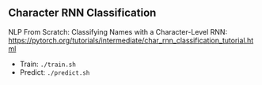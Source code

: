## Character RNN Classification

NLP From Scratch: Classifying Names with a Character-Level RNN:  
https://pytorch.org/tutorials/intermediate/char_rnn_classification_tutorial.html

- Train: `./train.sh`
- Predict: `./predict.sh`

